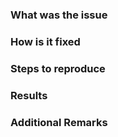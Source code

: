 ### What was the issue
<!-- Summarize the bug encountered concisely -->

### How is it fixed
<!-- If you can, link to the line of code that might be responsible for the problem -->

### Steps to reproduce
<!-- How one can reproduce the issue <- This is very important -->

### Results
<!--
1. Before/After screenshots and/or videos
2. Relevant logs (if any)
<img src="/uploads/2ebe3783d450560b28f80551ebcca947/1669791501821.jpg" width="320px" />
-->

### Additional Remarks
<!-- Optional. Any piggybacking changes, refactor or learnings that could be shared -->
